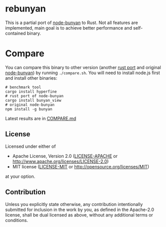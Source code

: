 # rebunyan

This is a partial port of [node-bunyan](https://github.com/trentm/node-bunyan) to Rust.
Not all features are implemented, main goal is to achieve better performance and self-contained binary.

# Compare

You can compare this binary to other version (another [rust port](https://github.com/dekobon/bunyan-view)
and original [node-bunyan](https://github.com/trentm/node-bunyan)) by running `./compare.sh`.
You will need to install node.js first and install other binaries:

```shell
# benchmark tool
cargo install hyperfine
# rust port of node-bunyan
cargo install bunyan_view
# original node-bunyan
npm install -g bunyan
```

Latest results are in [COMPARE.md](COMPARE.md)

## License

Licensed under either of

* Apache License, Version 2.0
  ([LICENSE-APACHE](LICENSE-APACHE) or http://www.apache.org/licenses/LICENSE-2.0)
* MIT license
  ([LICENSE-MIT](LICENSE-MIT) or http://opensource.org/licenses/MIT)

at your option.

## Contribution

Unless you explicitly state otherwise, any contribution intentionally submitted
for inclusion in the work by you, as defined in the Apache-2.0 license, shall be
dual licensed as above, without any additional terms or conditions.
